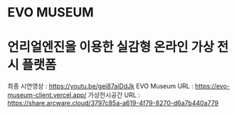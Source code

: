 # EVO MUSEUM
# 언리얼엔진을 이용한 실감형 온라인 가상 전시 플랫폼 
최종 시연영상 : https://youtu.be/gei87ajDdJk 
EVO Museum URL : https://evo-museum-client.vercel.app/ 
가상전시공간 URL : https://share.arcware.cloud/3797c85a-a619-4f79-8270-d6a7b440a779 
